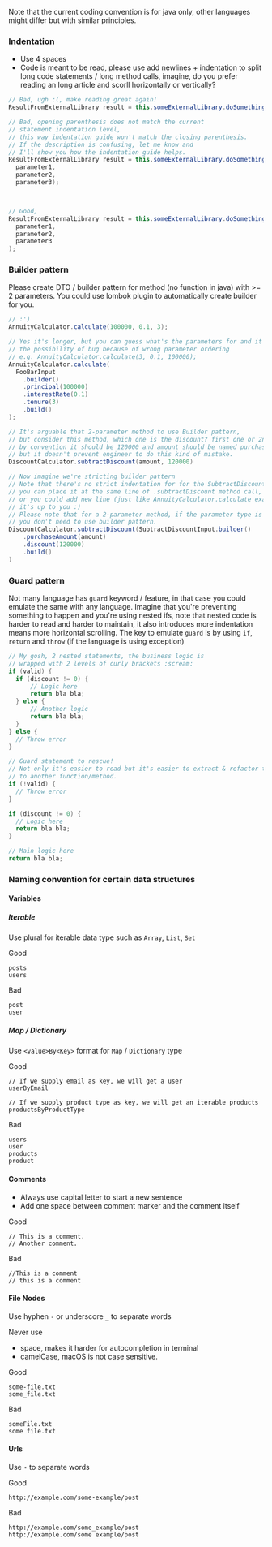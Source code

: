 Note that the current coding convention is for java only, other languages might differ but with similar principles.

### Indentation 
- Use 4 spaces
- Code is meant to be read, please use add newlines + indentation to split long code statements / long method calls, imagine, do you prefer reading an long article and scorll horizontally or vertically?

```java
// Bad, ugh :(, make reading great again!
ResultFromExternalLibrary result = this.someExternalLibrary.doSomethingWithParameter(parameter1, parameter2, parameter3);

// Bad, opening parenthesis does not match the current
// statement indentation level,
// this way indentation guide won't match the closing parenthesis.
// If the description is confusing, let me know and
// I'll show you how the indentation guide helps.
ResultFromExternalLibrary result = this.someExternalLibrary.doSomethingWithParameter(
  parameter1,
  parameter2,
  parameter3);



// Good,
ResultFromExternalLibrary result = this.someExternalLibrary.doSomethingWithParameter(
  parameter1,
  parameter2,
  parameter3
);
```

### Builder pattern
Please create DTO / builder pattern for method (no function in java) with >= 2 parameters.
You could use lombok plugin to automatically create builder for you.

```java
// :')
AnnuityCalculator.calculate(100000, 0.1, 3);

// Yes it's longer, but you can guess what's the parameters for and it fixes
// the possibility of bug because of wrong parameter ordering
// e.g. AnnuityCalculator.calculate(3, 0.1, 100000);
AnnuityCalculator.calculate(
  FooBarInput
    .builder()
    .principal(100000)
    .interestRate(0.1)
    .tenure(3)
    .build()
);

// It's arguable that 2-parameter method to use Builder pattern,
// but consider this method, which one is the discount? first one or 2nd one?
// by convention it should be 120000 and amount should be named purchaseAmount,
// but it doesn't prevent engineer to do this kind of mistake.
DiscountCalculator.subtractDiscount(amount, 120000)

// Now imagine we're stricting builder pattern
// Note that there's no strict indentation for for the SubtractDiscountInput,
// you can place it at the same line of .subtractDiscount method call,
// or you could add new line (just like AnnuityCalculator.calculate example above),
// it's up to you :)
// Please note that for a 2-parameter method, if the parameter type is different then
// you don't need to use builder pattern.
DiscountCalculator.subtractDiscount(SubtractDiscountInput.builder()
    .purchaseAmount(amount)
    .discount(120000)
    .build()
)
```

### Guard pattern
Not many language has `guard` keyword / feature, in that case you could emulate the same with any language. Imagine that you're preventing something to happen and you're using nested ifs, note that nested code is harder to read and harder to maintain, it also introduces more indentation means more horizontal scrolling. The key to emulate `guard` is by using `if`, `return` and `throw` (if the language is using exception)


```java
// My gosh, 2 nested statements, the business logic is
// wrapped with 2 levels of curly brackets :scream:
if (valid) {
  if (discount != 0) {
      // Logic here
      return bla bla;
  } else {
      // Another logic
      return bla bla;
  }
} else {
  // Throw error
}

// Guard statement to rescue!
// Not only it's easier to read but it's easier to extract & refactor the "branching" logic inside the if statement
// to another function/method.
if (!valid) {
  // Throw error
}

if (discount != 0) {
  // Logic here
  return bla bla;
}

// Main logic here
return bla bla;
```

### Naming convention for certain data structures
#### Variables
##### Iterable
Use plural for iterable data type such as `Array`, `List`, `Set`

Good
```
posts
users
```

Bad
```
post
user
```

##### Map / Dictionary
Use `<value>By<Key>` format for `Map` / `Dictionary` type

Good
```
// If we supply email as key, we will get a user
userByEmail

// If we supply product type as key, we will get an iterable products
productsByProductType
```

Bad
```
users
user
products
product
```

#### Comments
- Always use capital letter to start a new sentence
- Add one space between comment marker and the comment itself

Good
```
// This is a comment.
// Another comment.
```

Bad
```
//This is a comment
// this is a comment
```

#### File Nodes
Use hyphen `-` or underscore `_` to separate words

Never use
- space, makes it harder for autocompletion in terminal
- camelCase, macOS is not case sensitive.

Good
```
some-file.txt
some_file.txt
```

Bad

```
someFile.txt
some file.txt
```


#### Urls
Use `-` to separate words

Good

```
http://example.com/some-example/post
```

Bad

```
http://example.com/some_example/post
http://example.com/some example/post
```

